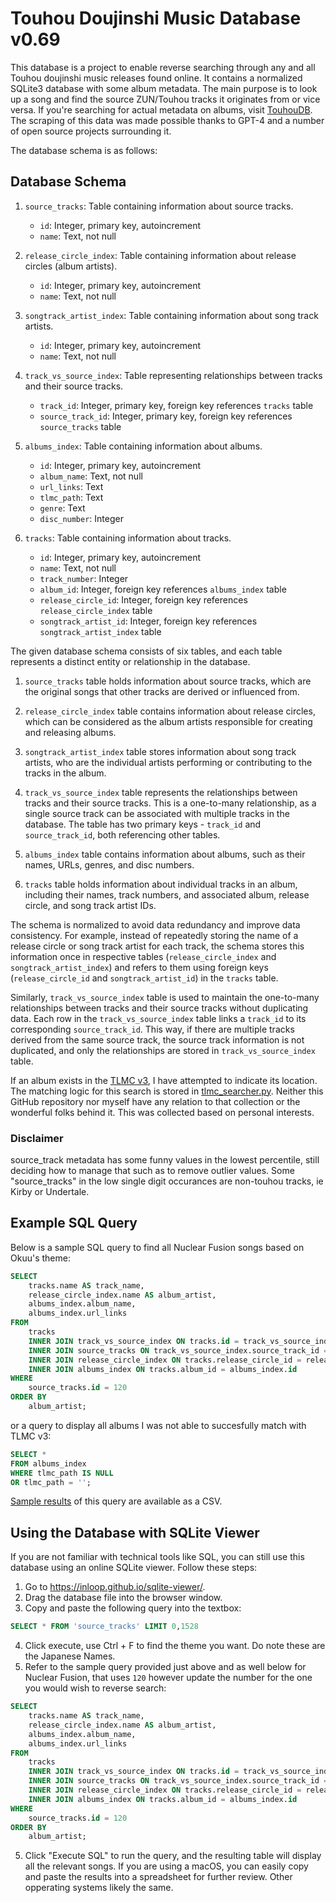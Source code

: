 # Touhou Doujinshi Music Database v0.69

This database is a project to enable reverse searching through any and all Touhou doujinshi music releases found online. It contains a normalized SQLite3 database with some album metadata. The main purpose is to look up a song and find the source ZUN/Touhou tracks it originates from or vice versa. If you're searching for actual metadata on albums, visit [TouhouDB](https://touhoudb.com/). The scraping of this data was made possible thanks to GPT-4 and a number of open source projects surrounding it.

The database schema is as follows:

## Database Schema

1. `source_tracks`: Table containing information about source tracks.
    - `id`: Integer, primary key, autoincrement
    - `name`: Text, not null

2. `release_circle_index`: Table containing information about release circles (album artists).
    - `id`: Integer, primary key, autoincrement
    - `name`: Text, not null

3. `songtrack_artist_index`: Table containing information about song track artists.
    - `id`: Integer, primary key, autoincrement
    - `name`: Text, not null

4. `track_vs_source_index`: Table representing relationships between tracks and their source tracks.
    - `track_id`: Integer, primary key, foreign key references `tracks` table
    - `source_track_id`: Integer, primary key, foreign key references `source_tracks` table

5. `albums_index`: Table containing information about albums.
    - `id`: Integer, primary key, autoincrement
    - `album_name`: Text, not null
    - `url_links`: Text
    - `tlmc_path`: Text
    - `genre`: Text
    - `disc_number`: Integer

6. `tracks`: Table containing information about tracks.
    - `id`: Integer, primary key, autoincrement
    - `name`: Text, not null
    - `track_number`: Integer
    - `album_id`: Integer, foreign key references `albums_index` table
    - `release_circle_id`: Integer, foreign key references `release_circle_index` table
    - `songtrack_artist_id`: Integer, foreign key references `songtrack_artist_index` table

The given database schema consists of six tables, and each table represents a distinct entity or relationship in the database.

1. `source_tracks` table holds information about source tracks, which are the original songs that other tracks are derived or influenced from.

2. `release_circle_index` table contains information about release circles, which can be considered as the album artists responsible for creating and releasing albums.

3. `songtrack_artist_index` table stores information about song track artists, who are the individual artists performing or contributing to the tracks in the album.

4. `track_vs_source_index` table represents the relationships between tracks and their source tracks. This is a one-to-many relationship, as a single source track can be associated with multiple tracks in the database. The table has two primary keys - `track_id` and `source_track_id`, both referencing other tables.

5. `albums_index` table contains information about albums, such as their names, URLs, genres, and disc numbers.

6. `tracks` table holds information about individual tracks in an album, including their names, track numbers, and associated album, release circle, and song track artist IDs.

The schema is normalized to avoid data redundancy and improve data consistency. For example, instead of repeatedly storing the name of a release circle or song track artist for each track, the schema stores this information once in respective tables (`release_circle_index` and `songtrack_artist_index`) and refers to them using foreign keys (`release_circle_id` and `songtrack_artist_id`) in the `tracks` table.

Similarly, `track_vs_source_index` table is used to maintain the one-to-many relationships between tracks and their source tracks without duplicating data. Each row in the `track_vs_source_index` table links a `track_id` to its corresponding `source_track_id`. This way, if there are multiple tracks derived from the same source track, the source track information is not duplicated, and only the relationships are stored in `track_vs_source_index` table.


If an album exists in the [TLMC v3](https://nyaa.si/view/1625916), I have attempted to indicate its location. The matching logic for this search is stored in [tlmc_searcher.py](misc_scripts/tlmc_searcher.py). Neither this GitHub repository nor myself have any relation to that collection or the wonderful folks behind it. This was collected based on personal interests.

### Disclaimer

source_track metadata has some funny values in the lowest percentile, still deciding how to manage that such as to remove outlier values. Some "source_tracks" in the low single digit occurances are non-touhou tracks, ie Kirby or Undertale.

## Example SQL Query

Below is a sample SQL query to find all Nuclear Fusion songs based on Okuu's theme:

```sql
SELECT
    tracks.name AS track_name,
    release_circle_index.name AS album_artist,
    albums_index.album_name,
    albums_index.url_links
FROM
    tracks
    INNER JOIN track_vs_source_index ON tracks.id = track_vs_source_index.track_id
    INNER JOIN source_tracks ON track_vs_source_index.source_track_id = source_tracks.id
    INNER JOIN release_circle_index ON tracks.release_circle_id = release_circle_index.id
    INNER JOIN albums_index ON tracks.album_id = albums_index.id
WHERE
    source_tracks.id = 120
ORDER BY
    album_artist;
```

or a query to display all albums I was not able to succesfully match with TLMC v3:

```sql
SELECT *
FROM albums_index
WHERE tlmc_path IS NULL
OR tlmc_path = '';
```

[Sample results](sample_query/tlmc.csv) of this query are available as a CSV.

## Using the Database with SQLite Viewer

If you are not familiar with technical tools like SQL, you can still use this database using an online SQLite viewer. Follow these steps:

1. Go to https://inloop.github.io/sqlite-viewer/.
2. Drag the database file into the browser window.
3. Copy and paste the following query into the textbox:

```sql
SELECT * FROM 'source_tracks' LIMIT 0,1528
```
4. Click execute, use Ctrl + F to find the theme you want. Do note these are the Japanese Names.
5. Refer to the sample query provided just above and as well below for Nuclear Fusion, that uses `120` however update the number for the one you would wish to reverse search:

```sql
SELECT
    tracks.name AS track_name,
    release_circle_index.name AS album_artist,
    albums_index.album_name,
    albums_index.url_links
FROM
    tracks
    INNER JOIN track_vs_source_index ON tracks.id = track_vs_source_index.track_id
    INNER JOIN source_tracks ON track_vs_source_index.source_track_id = source_tracks.id
    INNER JOIN release_circle_index ON tracks.release_circle_id = release_circle_index.id
    INNER JOIN albums_index ON tracks.album_id = albums_index.id
WHERE
    source_tracks.id = 120
ORDER BY
    album_artist;
```

5. Click "Execute SQL" to run the query, and the resulting table will display all the relevant songs. If you are using a macOS, you can easily copy and paste the results into a spreadsheet for further review. Other opperating systems likely the same.

